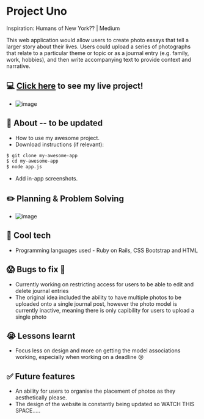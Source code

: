 # Project Uno

Inspiration: Humans of New York?? | Medium

 This web application would allow users to create photo essays that tell a larger story about their lives. 
 Users could upload a series of photographs that relate to a particular theme or topic or as a journal entry (e.g. family, work, hobbies), and then write accompanying text to provide context and narrative. 

## :computer: [Click here](#) to see my live project!
- ![image](https://user-images.githubusercontent.com/128204174/235346738-3f487710-717d-42b0-afcc-2ddfd06616f6.png)

## :page_facing_up: About  -- to be updated
- How to use my awesome project.
- Download instructions (if relevant):
```zsh
$ git clone my-awesome-app
$ cd my-awesome-app
$ node app.js
```
- Add in-app screenshots.

## :pencil2: Planning & Problem Solving
- ![image](https://user-images.githubusercontent.com/128204174/235346570-cc619628-94d9-49e6-8eaf-e7fd5126bf54.png)



## :rocket: Cool tech
- Programming languages used - Ruby on Rails, CSS Bootstrap and HTML


## :scream: Bugs to fix :poop:
- Currently working on restricting access for users to be able to edit and delete journal entries
- The original idea included the ability to have multiple photos to be uploaded onto a single journal post, however the photo model is currently inactive, meaning there is only capibility for users to upload a single photo

## :sob: Lessons learnt
- Focus less on design and more on getting the model associations working, especially when working on a deadline :cry:

## :white_check_mark: Future features
- An ability for users to organise the placement of photos as they aesthetically please. 
- The design of the website is constantly being updated so WATCH THIS SPACE.....


